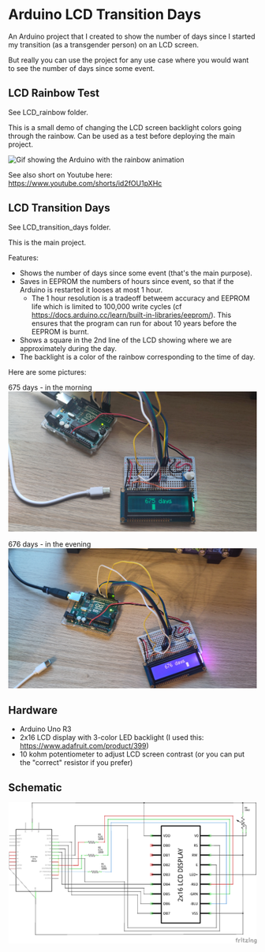 # Arduino LCD Transition Days
An Arduino project that I created to show the number of days since I started my transition (as a transgender person) on an LCD screen.

But really you can use the project for any use case where you would want to see the number of days since some event.

## LCD Rainbow Test
See LCD_rainbow folder.

This is a small demo of changing the LCD screen backlight colors going through the rainbow. Can be used as a test before deploying the main project.

![Gif showing the Arduino with the rainbow animation](LCD_rainbow/rainbow_animation.gif)

See also short on Youtube here: https://www.youtube.com/shorts/id2fOU1pXHc

## LCD Transition Days
See LCD_transition_days folder.

This is the main project.

Features:
* Shows the number of days since some event (that's the main purpose).
* Saves in EEPROM the numbers of hours since event, so that if the Arduino is restarted it looses at most 1 hour.
  * The 1 hour resolution is a tradeoff betweem accuracy and EEPROM life which is limited to 100,000 write cycles (cf https://docs.arduino.cc/learn/built-in-libraries/eeprom/). This ensures that the program can run for about 10 years before the EEPROM is burnt.
* Shows a square in the 2nd line of the LCD showing where we are approximately during the day.
* The backlight is a color of the rainbow corresponding to the time of day.

Here are some pictures:

675 days - in the morning
![675 days - in the morning](LCD_transition_days/675_morning.jpg)

676 days - in the evening
![676 days - in the evening](LCD_transition_days/676_evening.jpg)

## Hardware
* Arduino Uno R3
* 2x16 LCD display with 3-color LED backlight (I used this: https://www.adafruit.com/product/399)
* 10 kohm potentiometer to adjust LCD screen contrast (or you can put the "correct" resistor if you prefer)

## Schematic
![Schematic](LCD_transition_days/LCD_transition_days_circuit_schem.png)
